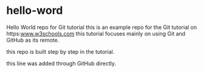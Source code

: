 # hello-word
Hello World repo for Git tutorial
this is an example repo for the Git tutorial on https:www.w3schools.com
this tutorial focuses mainly on using Git and GitHub as its remote.

this repo is built step by step in the tutorial.

this line was added through GitHub directly.
